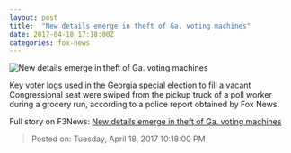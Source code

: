 ```yaml
---
layout: post
title:  "New details emerge in theft of Ga. voting machines"
date: 2017-04-18 17:18:00Z
categories: fox-news
---
```


![New details emerge in theft of Ga. voting machines](http://a57.foxnews.com/media2.foxnews.com/BrightCove/694940094001/2017/04/18/0/0/694940094001_5401804324001_5401779605001-vs.jpg?ve=1)

Key voter logs used in the Georgia special election to fill a vacant Congressional seat were swiped from the pickup truck of a poll worker during a grocery run, according to a police report obtained by Fox News.


Full story on F3News: [New details emerge in theft of Ga. voting machines](http://www.f3nws.com/n/mbDzKH)

> Posted on: Tuesday, April 18, 2017 10:18:00 PM
